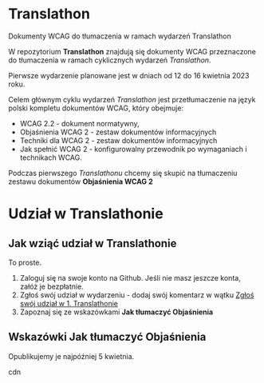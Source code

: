 # Translathon
Dokumenty WCAG do tłumaczenia w ramach wydarzeń Translathon

W repozytorium **Translathon** znajdują się dokumenty WCAG przeznaczone do tłumaczenia w ramach cyklicznych wydarzeń _Translathon_. 

Pierwsze wydarzenie planowane jest w dniach od 12 do 16 kwietnia 2023 roku. 

Celem głównym cyklu wydarzeń _Translathon_ jest przetłumaczenie na język polski kompletu dokumentów WCAG, który obejmuje:

- WCAG 2.2 - dokument normatywny,
- Objaśnienia WCAG 2 - zestaw dokumentów informacyjnych
- Techniki dla WCAG 2 - zestaw dokumentów informacyjnych
- Jak spełnić WCAG 2 - konfigurowalny przewodnik po wymaganiach i technikach WCAG.

Podczas pierwszego _Translathonu_ chcemy się skupić na tłumaczeniu zestawu dokumentów **Objaśnienia WCAG 2**

# Udział w Translathonie 

## Jak wziąć udział w Translathonie

To proste. 

1. Zaloguj się na swoje konto na Github. Jeśli nie masz jeszcze konta, załóż je bezpłatnie.
1. Zgłoś swój udział w wydarzeniu - dodaj swój komentarz w wątku [Zgłoś swój udział w 1. Translathonie](issues/#1)
1. Zapoznaj się ze wskazówkami **Jak tłumaczyć Objaśnienia**


## Wskazówki Jak tłumaczyć Objaśnienia

Opublikujemy je najpóźniej 5 kwietnia.

cdn 
